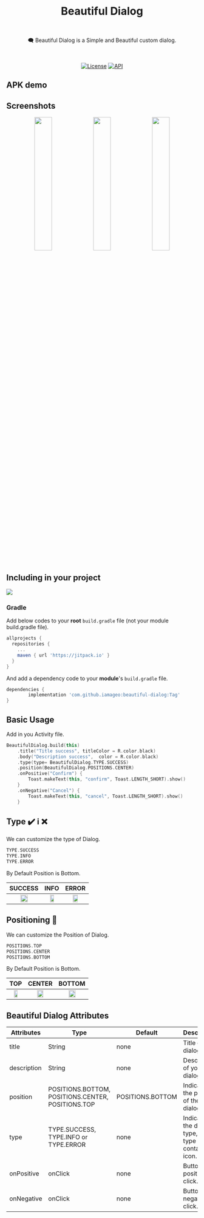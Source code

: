 <h1 align="center">Beautiful Dialog</h1></br>
<p align="center"> 
🗨️ Beautiful Dialog is a Simple and Beautiful custom dialog.
</p>
</br>

<p align="center">
  <a href="https://opensource.org/licenses/Apache-2.0"><img alt="License" src="https://img.shields.io/badge/License-Apache%202.0-blue.svg"/></a>
  <a href="https://android-arsenal.com/api?level=21"><img alt="API" src="https://img.shields.io/badge/API-21%2B-brightgreen.svg?style=flat"/></a>
</p>

## APK demo


## Screenshots
<p align="center">
<img src="https://user-images.githubusercontent.com/26925002/162633413-8cc80819-5ff8-4258-b60e-5101d058c907.png" width="30%"/>
<img src="https://user-images.githubusercontent.com/26925002/162633421-653961c1-a77b-4009-945d-09618c6fd772.png" width="30%"/>
<img src="https://user-images.githubusercontent.com/26925002/162633431-38a1a45e-91b7-4a1a-b4ba-686fe440b8b5.png" width="30%"/>
</p>

## Including in your project
[![](https://jitpack.io/v/iamageo/beautiful-dialog.svg)](https://jitpack.io/#iamageo/beautiful-dialog)
### Gradle 
Add below codes to your **root** `build.gradle` file (not your module build.gradle file).
```gradle
allprojects {
  repositories {
    ...
    maven { url 'https://jitpack.io' }
  }
}
```
And add a dependency code to your **module**'s `build.gradle` file.
```gradle
dependencies {
        implementation 'com.github.iamageo:beautiful-dialog:Tag'
}
```

## Basic Usage
Add in you Activity file.

```kotlin
BeautifulDialog.build(this)
    .title("Title success", titleColor = R.color.black)
    .body("Description success",  color = R.color.black)
    .type(type= BeautifulDialog.TYPE.SUCCESS)
    .position(BeautifulDialog.POSITIONS.CENTER)
    .onPositive("Confirm") {
        Toast.makeText(this, "confirm", Toast.LENGTH_SHORT).show()
    }
    .onNegative("Cancel") {
        Toast.makeText(this, "cancel", Toast.LENGTH_SHORT).show()
    }

```

## Type ✔️ ℹ️ ❌
We can customize the type of Dialog.
```kotlin
TYPE.SUCCESS
TYPE.INFO
TYPE.ERROR
```
By Default Position is Bottom.

| SUCCESS | INFO | ERROR
| :---------------: | :---------------: | :---------------: | 
| <img src="https://user-images.githubusercontent.com/26925002/162633413-8cc80819-5ff8-4258-b60e-5101d058c907.png" align="center" width="50%"/> | <img src="https://user-images.githubusercontent.com/26925002/162633421-653961c1-a77b-4009-945d-09618c6fd772.png" align="center" width="50%"/> | <img src="https://user-images.githubusercontent.com/26925002/162633431-38a1a45e-91b7-4a1a-b4ba-686fe440b8b5.png" align="center" width="50%"/>


## Positioning 📱
We can customize the Position of Dialog.
```kotlin
POSITIONS.TOP
POSITIONS.CENTER
POSITIONS.BOTTOM
```
By Default Position is Bottom.

| TOP | CENTER | BOTTOM
| :---------------: | :---------------: | :---------------: | 
| <img src="https://user-images.githubusercontent.com/26925002/162633413-8cc80819-5ff8-4258-b60e-5101d058c907.png" align="center" width="50%"/> | <img src="https://user-images.githubusercontent.com/26925002/162633413-8cc80819-5ff8-4258-b60e-5101d058c907.png" align="center" width="50%"/> | <img src="https://user-images.githubusercontent.com/26925002/162633465-7dae6ed4-c638-432e-a823-7276e046546b.png" align="center" width="50%"/>


## Beautiful Dialog Attributes
Attributes | Type | Default | Description
--- | --- | --- | ---
title | String | none | Title of you dialog. 
description | String | none | Description of you dialog.
position | POSITIONS.BOTTOM, POSITIONS.CENTER, POSITIONS.TOP | POSITIONS.BOTTOM | Indicates the position of the dialog.
type | TYPE.SUCCESS, TYPE.INFO or TYPE.ERROR | none | Indicates the dialog type, each type contains an icon.
onPositive | onClick | none | Button positive click.
onNegative | onClick | none | Button negative click.

